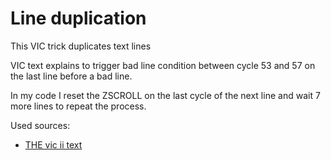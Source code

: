 # Line duplication

This VIC trick duplicates text lines

VIC text explains to trigger bad line condition between cycle 53 and 57 on the last line before a bad line.

In my code I reset the ZSCROLL on the last cycle of the next line and wait 7 more lines to repeat the process.

Used sources:
- [THE vic ii text](http://www.zimmers.net/cbmpics/cbm/c64/vic-ii.txt)
